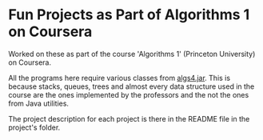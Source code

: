 # Fun Projects as Part of Algorithms 1 on Coursera
Worked on these as part of the course 'Algorithms 1' (Princeton University) on Coursera.

All the programs here require various classes from <a href = "https://algs4.cs.princeton.edu/code/algs4.jar"> algs4.jar</a>. This is because stacks, queues, trees and almost every data structure used in the course are the ones implemented by the professors and the not the ones from Java utilities.

The project description for each project is there in the README file in the project's folder.


